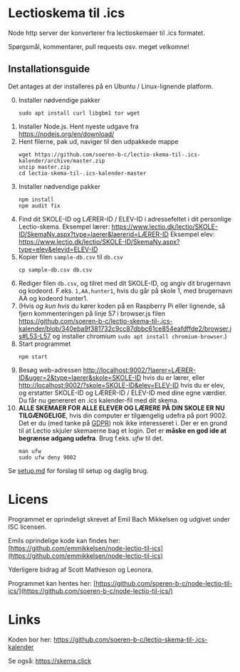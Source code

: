 # Lectioskema til .ics

Node http server der konverterer fra lectioskemaer til .ics formatet.

Spørgsmål, kommentarer, pull requests osv. meget velkomne!


## Installationsguide

Det antages at der installeres på en Ubuntu / Linux-lignende platform.

0. Installer nødvendige pakker
   ```
   sudo apt install curl libgbm1 tor wget
   ```
1. Installer Node.js. Hent nyeste udgave fra <https://nodejs.org/en/download/>
2. Hent filerne, pak ud, naviger til den udpakkede mappe
   ```
   wget https://github.com/soeren-b-c/lectio-skema-til-.ics-kalender/archive/master.zip
   unzip master.zip
   cd lectio-skema-til-.ics-kalender-master
   ```
3. Installer nødvendige pakker
   ```
   npm install
   npm audit fix
   ```
4. Find dit SKOLE-ID og LÆRER-ID / ELEV-ID  i adressefeltet i dit personlige Lectio-skema.
Eksempel lærer: https://www.lectio.dk/lectio/SKOLE-ID/SkemaNy.aspx?type=laerer&laererid=LÆRER-ID
Eksempel elev: https://www.lectio.dk/lectio/SKOLE-ID/SkemaNy.aspx?type=elev&elevid=ELEV-ID
5. Kopier filen `sample-db.csv` til `db.csv`
   ```
   cp sample-db.csv db.csv
   ```
6. Rediger filen `db.csv`, og tilret med dit SKOLE-ID, og angiv dit brugernavn og kodeord. F.eks. `1,AA,hunter1`, hvis du går på skole 1, med brugernavn AA og kodeord hunter1.
7. (Hvis _og kun hvis_ du kører koden på en Raspberry Pi eller lignende, så fjern kommenteringen på linje 57 i browser.js filen https://github.com/soeren-b-c/lectio-skema-til-.ics-kalender/blob/340eba9f381732c9cc87dbbc61ce854eafdffde2/browser.js#L53-L57 og installer chromium `sudo apt install chromium-browser`.)
9. Start programmet
   ```
   npm start
   ```
8. Besøg web-adressen <http://localhost:9002/?laerer=LÆRER-ID&uger=2&type=laerer&skole=SKOLE-ID> hvis du er lærer, eller <http://localhost:9002/?skole=SKOLE-ID&elev=ELEV-ID> hvis du er elev, og erstatter SKOLE-ID og LÆRER-ID / ELEV-ID med dine egne værdier.
Du får nu genereret en .ics kalender-fil med dit skema.
9. **ALLE SKEMAER FOR ALLE ELEVER OG LÆRERE PÅ DIN SKOLE ER NU TILGÆNGELIGE**, hvis din computer er tilgængelig udefra på port 9002.
Det er du (med tanke på [GDPR](https://en.wikipedia.org/wiki/General_Data_Protection_Regulation)) nok ikke interesseret i. Der er en grund til at Lectio skjuler skemaerne bag et login.
Det er **måske en god ide at begrænse adgang udefra**. Brug f.eks. *ufw* til det.
   ```
   man ufw
   sudo ufw deny 9002
   ```

Se [setup.md](docs/setup.md) for forslag til setup og daglig brug.

# Licens

Programmet er oprindeligt skrevet af Emil Bach Mikkelsen og udgivet under ISC licensen.

Emils oprindelige kode kan findes her: [https://github.com/emmikkelsen/node-lectio-til-ics](https://github.com/emmikkelsen/node-lectio-til-ics)

Yderligere bidrag af Scott Mathieson og Leonora.

Programmet kan hentes her: [https://github.com/soeren-b-c/node-lectio-til-ics/](https://github.com/soeren-b-c/node-lectio-til-ics/)
  
# Links

Koden bor her: https://github.com/soeren-b-c/lectio-skema-til-.ics-kalender

Se også: https://skema.click
